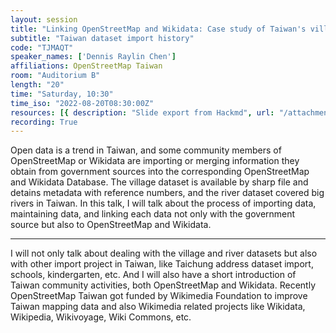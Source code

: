 ```yaml
---
layout: session
title: "Linking OpenStreetMap and Wikidata: Case study of Taiwan's villages and rivers dataset"
subtitle: "Taiwan dataset import history"
code: "TJMAQT"
speaker_names: ['Dennis Raylin Chen']
affiliations: OpenStreetMap Taiwan
room: "Auditorium B"
length: "20"
time: "Saturday, 10:30"
time_iso: "2022-08-20T08:30:00Z"
resources: [{ description: "Slide export from Hackmd", url: "/attachments/TJMAQT_Linking_OpenStreetMap_and_Wikidata__Case_study_of__cIX3ceU.pdf" }]
recording: True
---
```


Open data is a trend in Taiwan, and some community members of OpenStreetMap or Wikidata are importing or merging information they obtain from government sources into the corresponding OpenStreetMap and Wikidata Database. The village dataset is available by sharp file and detains metadata with reference numbers, and the river dataset covered big rivers in Taiwan. In this talk, I will talk about the process of importing data, maintaining data, and linking each data not only with the government source but also to OpenStreetMap and Wikidata.

<hr>

I will not only talk about dealing with the village and river datasets but also with other import project in Taiwan, like Taichung address dataset import, schools, kindergarten, etc. And I will also have a short introduction of Taiwan community activities, both OpenStreetMap and Wikidata. Recently OpenStreetMap Taiwan got funded by Wikimedia Foundation to improve Taiwan mapping data and also Wikimedia related projects like Wikidata, Wikipedia, Wikivoyage, Wiki Commons, etc.

